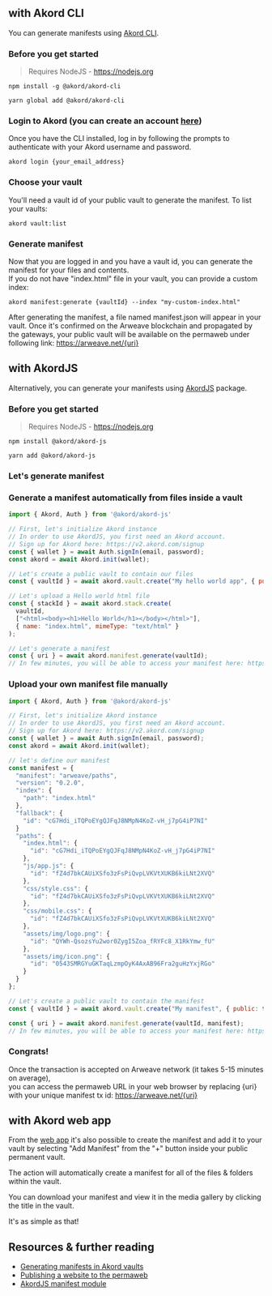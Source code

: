 ## with Akord CLI

You can generate manifests using [Akord CLI](https://github.com/Akord-com/akord-cli).

### Before you get started

> Requires NodeJS - https://nodejs.org

<CodeGroup>
  <CodeGroupItem title="NPM">

```console
npm install -g @akord/akord-cli
```

  </CodeGroupItem>
  <CodeGroupItem title="YARN">

```console
yarn global add @akord/akord-cli
```

  </CodeGroupItem>
</CodeGroup>

### Login to Akord (you can create an account [here](https://v2.akord.com/signup))
Once you have the CLI installed, log in by following the prompts to authenticate with your Akord username and password.

```console
akord login {your_email_address}
```

### Choose your vault
You'll need a vault id of your public vault to generate the manifest. To list your vaults:

```console
akord vault:list
```

### Generate manifest
Now that you are logged in and you have a vault id, you can generate the manifest for your files and contents. \
If you do not have "index.html" file in your vault, you can provide a custom index:

```console
akord manifest:generate {vaultId} --index "my-custom-index.html"
```

After generating the manifest, a file named manifest.json will appear in your vault. Once it's confirmed on the Arweave blockchain and propagated by the gateways, your public vault will be available on the permaweb under following link: https://arweave.net/{uri}

## with AkordJS

Alternatively, you can generate your manifests using [AkordJS](https://github.com/Akord-com/akord-js) package.

### Before you get started

> Requires NodeJS - https://nodejs.org

<CodeGroup>
  <CodeGroupItem title="NPM">

```console
npm install @akord/akord-js
```

  </CodeGroupItem>
  <CodeGroupItem title="YARN">

```console
yarn add @akord/akord-js
```

  </CodeGroupItem>
</CodeGroup>

### Let's generate manifest

### Generate a manifest automatically from files inside a vault
```js
import { Akord, Auth } from '@akord/akord-js'

// First, let's initialize Akord instance
// In order to use AkordJS, you first need an Akord account. 
// Sign up for Akord here: https://v2.akord.com/signup
const { wallet } = await Auth.signIn(email, password);
const akord = await Akord.init(wallet);

// Let's create a public vault to contain our files
const { vaultId } = await akord.vault.create("My hello world app", { public: true });

// Let's upload a Hello world html file
const { stackId } = await akord.stack.create(
  vaultId,
  ["<html><body><h1>Hello World</h1></body></html>"],
  { name: "index.html", mimeType: "text/html" }
);

// Let's generate a manifest
const { uri } = await akord.manifest.generate(vaultId);
// In few minutes, you will be able to access your manifest here: https://arweave.net/{uri}
```


### Upload your own manifest file manually
```js
import { Akord, Auth } from '@akord/akord-js'

// First, let's initialize Akord instance
// In order to use AkordJS, you first need an Akord account. 
// Sign up for Akord here: https://v2.akord.com/signup
const { wallet } = await Auth.signIn(email, password);
const akord = await Akord.init(wallet);

// let's define our manifest
const manifest = {
  "manifest": "arweave/paths",
  "version": "0.2.0",
  "index": {
    "path": "index.html"
  },
  "fallback": {
    "id": "cG7Hdi_iTQPoEYgQJFqJ8NMpN4KoZ-vH_j7pG4iP7NI"
  }
  "paths": {
    "index.html": {
      "id": "cG7Hdi_iTQPoEYgQJFqJ8NMpN4KoZ-vH_j7pG4iP7NI"
    },
    "js/app.js": {
      "id": "fZ4d7bkCAUiXSfo3zFsPiQvpLVKVtXUKB6kiLNt2XVQ"
    },
    "css/style.css": {
      "id": "fZ4d7bkCAUiXSfo3zFsPiQvpLVKVtXUKB6kiLNt2XVQ"
    },
    "css/mobile.css": {
      "id": "fZ4d7bkCAUiXSfo3zFsPiQvpLVKVtXUKB6kiLNt2XVQ"
    },
    "assets/img/logo.png": {
      "id": "QYWh-QsozsYu2wor0ZygI5Zoa_fRYFc8_X1RkYmw_fU"
    },
    "assets/img/icon.png": {
      "id": "0543SMRGYuGKTaqLzmpOyK4AxAB96Fra2guHzYxjRGo"
    }
  }
};

// Let's create a public vault to contain the manifest
const { vaultId } = await akord.vault.create("My manifest", { public: true });

const { uri } = await akord.manifest.generate(vaultId, manifest);
// In few minutes, you will be able to access your manifest here: https://arweave.net/{uri}
```

### Congrats!

Once the transaction is accepted on Arweave network (it takes 5-15 minutes on average), \
you can access the permaweb URL in your web browser by replacing {uri} with your unique manifest tx id:
https://arweave.net/{uri}

## with Akord web app

From the [web app](https://v2.akord.com/login) it's also possible to create the manifest and add it to your vault by selecting "Add Manifest" from the "+" button inside your public permanent vault.

The action will automatically create a manifest for all of the files & folders within the vault.

You can download your manifest and view it in the media gallery by clicking the title in the vault.

It's as simple as that!

## Resources & further reading
- [Generating manifests in Akord vaults](https://docs.akord.com/nft-projects/get-the-arweave-urls)
- [Publishing a website to the permaweb](https://docs.akord.com/api-and-dev-tools/learn/publishing-a-website)
- [AkordJS manifest module](https://github.com/Akord-com/akord-js?tab=readme-ov-file#manifest)